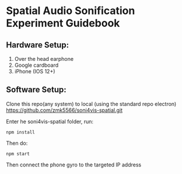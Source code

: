 
# Spatial Audio Sonification Experiment Guidebook 

## Hardware Setup:

1. Over the head earphone
2. Google cardboard 
3. iPhone (IOS 12+) 

## Software Setup: 

Clone this repo(any system) to local (using the standard repo electron)
https://github.com/zmk5566/soni4vis-spatial.git

Enter he soni4vis-spatial folder, run:

    npm install

Then do:

    npm start
  
 Then connect the phone gyro to the targeted IP address
